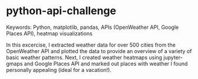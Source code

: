 # python-api-challenge

Keywords: Python, matplotlib, pandas, APIs (OpenWeather API, Google Places API), heatmap visualizations

In this excercise, I extracted weather data for over 500 cities from the OpenWeather API and plotted the data to provide an overview of a variety of basic weather patterns. 
Next, I created weather heatmaps using jupyter-gmaps and Google Places API and marked out places with weather I found personally appealing (ideal for a vacation!).
